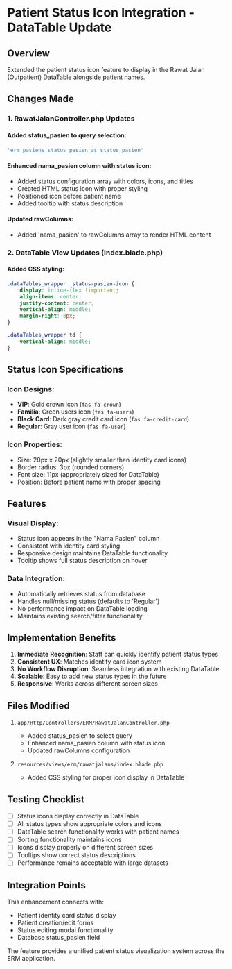 # Patient Status Icon Integration - DataTable Update

## Overview
Extended the patient status icon feature to display in the Rawat Jalan (Outpatient) DataTable alongside patient names.

## Changes Made

### 1. RawatJalanController.php Updates

#### Added status_pasien to query selection:
```php
'erm_pasiens.status_pasien as status_pasien'
```

#### Enhanced nama_pasien column with status icon:
- Added status configuration array with colors, icons, and titles
- Created HTML status icon with proper styling
- Positioned icon before patient name
- Added tooltip with status description

#### Updated rawColumns:
- Added 'nama_pasien' to rawColumns array to render HTML content

### 2. DataTable View Updates (index.blade.php)

#### Added CSS styling:
```css
.dataTables_wrapper .status-pasien-icon {
    display: inline-flex !important;
    align-items: center;
    justify-content: center;
    vertical-align: middle;
    margin-right: 8px;
}

.dataTables_wrapper td {
    vertical-align: middle;
}
```

## Status Icon Specifications

### Icon Designs:
- **VIP**: Gold crown icon (`fas fa-crown`)
- **Familia**: Green users icon (`fas fa-users`)
- **Black Card**: Dark gray credit card icon (`fas fa-credit-card`)
- **Regular**: Gray user icon (`fas fa-user`)

### Icon Properties:
- Size: 20px x 20px (slightly smaller than identity card icons)
- Border radius: 3px (rounded corners)
- Font size: 11px (appropriately sized for DataTable)
- Position: Before patient name with proper spacing

## Features

### Visual Display:
- Status icon appears in the "Nama Pasien" column
- Consistent with identity card styling
- Responsive design maintains DataTable functionality
- Tooltip shows full status description on hover

### Data Integration:
- Automatically retrieves status from database
- Handles null/missing status (defaults to 'Regular')
- No performance impact on DataTable loading
- Maintains existing search/filter functionality

## Implementation Benefits

1. **Immediate Recognition**: Staff can quickly identify patient status types
2. **Consistent UX**: Matches identity card icon system
3. **No Workflow Disruption**: Seamless integration with existing DataTable
4. **Scalable**: Easy to add new status types in the future
5. **Responsive**: Works across different screen sizes

## Files Modified

1. `app/Http/Controllers/ERM/RawatJalanController.php`
   - Added status_pasien to select query
   - Enhanced nama_pasien column with status icon
   - Updated rawColumns configuration

2. `resources/views/erm/rawatjalans/index.blade.php`
   - Added CSS styling for proper icon display in DataTable

## Testing Checklist

- [ ] Status icons display correctly in DataTable
- [ ] All status types show appropriate colors and icons
- [ ] DataTable search functionality works with patient names
- [ ] Sorting functionality maintains icons
- [ ] Icons display properly on different screen sizes
- [ ] Tooltips show correct status descriptions
- [ ] Performance remains acceptable with large datasets

## Integration Points

This enhancement connects with:
- Patient identity card status display
- Patient creation/edit forms
- Status editing modal functionality
- Database status_pasien field

The feature provides a unified patient status visualization system across the ERM application.
